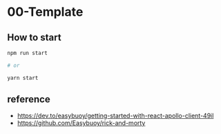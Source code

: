 # 00-Template

## How to start

```bash
npm run start

# or

yarn start
```

## reference

- https://dev.to/easybuoy/getting-started-with-react-apollo-client-49il
- https://github.com/Easybuoy/rick-and-morty
